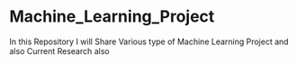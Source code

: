 # Machine_Learning_Project
In this Repository I will Share Various type of Machine Learning Project and also Current Research also
